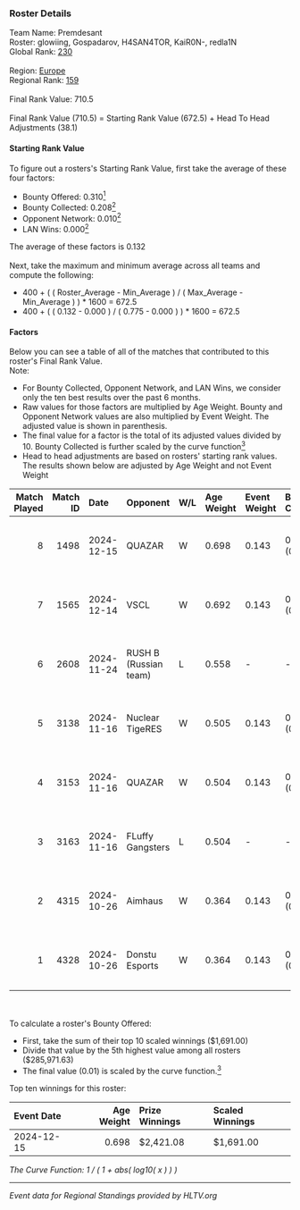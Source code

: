 ### Roster Details<br />
Team Name: Premdesant<br />
Roster: glowiing, Gospadarov, H4SAN4TOR, KaiR0N-, redla1N<br />
Global Rank: [230](../../standings_global_2025_02_28.md)<br />
<br />
Region: [Europe]( ../../standings_europe_2025_02_28.md)<br />
Regional Rank: [159]( ../../standings_europe_2025_02_28.md)<br />
<br />
Final Rank Value:  710.5<br />
<br />
Final Rank Value (710.5) = Starting Rank Value (672.5) + Head To Head Adjustments (38.1)<br />

#### Starting Rank Value<br />
To figure out a rosters's Starting Rank Value, first take the average of these four factors:<br />
- Bounty Offered: 0.310[<sup>1</sup>](#table2)
- Bounty Collected: 0.208[<sup>2</sup>](#table1)
- Opponent Network: 0.010[<sup>2</sup>](#table1)
- LAN Wins: 0.000[<sup>2</sup>](#table1)

The average of these factors is 0.132<br />
<br />
Next, take the maximum and minimum average across all teams and compute the following:<br />
- 400 + ( ( Roster_Average - Min_Average ) / ( Max_Average - Min_Average ) ) * 1600 = 672.5
- 400 + ( ( 0.132 - 0.000 ) / ( 0.775 - 0.000 ) ) * 1600 = 672.5


#### Factors<br />
Below you can see a table of all of the matches that contributed to this roster's Final Rank Value.<br />
Note:<br />

- For Bounty Collected, Opponent Network, and LAN Wins, we consider only the ten best results over the past 6 months.
- Raw values for those factors are multiplied by Age Weight. Bounty and Opponent Network values are also multiplied by Event Weight. The adjusted value is shown in parenthesis.
- The final value for a factor is the total of its adjusted values divided by 10. Bounty Collected is further scaled by the curve function[<sup>3</sup>](#curveFunction)
- Head to head adjustments are based on rosters' starting rank values. The results shown below are adjusted by Age Weight and not Event Weight
<span id="table1"></span><br />


| Match Played | Match ID | Date       | Opponent              | W/L | Age Weight | Event Weight | Bounty Collected | Opponent Network | LAN Wins  | H2H Adj. | Roster                                            |
| -: | -: | :- | :- | :- | :- | :- | :- | :- | :- | -: | :- |
|            8 |     1498 | 2024-12-15 | QUAZAR                | W   | 0.698      | 0.143        | 0.006 (0.001)    | 0.280 (0.028)    | 0 (0.000) |    12.59 | glowiing, Gospadarov, H4SAN4TOR, KaiR0N-, redla1N |
|            7 |     1565 | 2024-12-14 | VSCL                  | W   | 0.692      | 0.143        | 0.001 (0.000)    | 0.000 (0.000)    | 0 (0.000) |     6.21 | glowiing, Gospadarov, H4SAN4TOR, KaiR0N-, redla1N |
|            6 |     2608 | 2024-11-24 | RUSH B (Russian team) | L   | 0.558      | -            | -                | -                | -         |    -3.41 | fozil, Gospadarov, H4SAN4TOR, redla1N, Ryujin     |
|            5 |     3138 | 2024-11-16 | Nuclear TigeRES       | W   | 0.505      | 0.143        | 0.005 (0.000)    | 0.531 (0.038)    | 0 (0.000) |    11.40 | fozil, Gospadarov, H4SAN4TOR, redla1N, Ryujin     |
|            4 |     3153 | 2024-11-16 | QUAZAR                | W   | 0.504      | 0.143        | 0.006 (0.000)    | 0.280 (0.020)    | 0 (0.000) |     9.73 | fozil, Gospadarov, H4SAN4TOR, redla1N, Ryujin     |
|            3 |     3163 | 2024-11-16 | FLuffy Gangsters      | L   | 0.504      | -            | -                | -                | -         |    -4.53 | fozil, Gospadarov, H4SAN4TOR, redla1N, Ryujin     |
|            2 |     4315 | 2024-10-26 | Aimhaus               | W   | 0.364      | 0.143        | 0.000 (0.000)    | 0.018 (0.001)    | 0 (0.000) |     2.94 | fozil, Gospadarov, H4SAN4TOR, redla1N, Ryujin     |
|            1 |     4328 | 2024-10-26 | Donstu Esports        | W   | 0.364      | 0.143        | 0.000 (0.000)    | 0.171 (0.009)    | 0 (0.000) |     3.12 | fozil, Gospadarov, H4SAN4TOR, redla1N, Ryujin     |

<br />
<span id="table2"></span><br />
To calculate a roster's Bounty Offered:<br />

- First, take the sum of their top 10 scaled winnings ($1,691.00)
- Divide that value by the 5th highest value among all rosters ($285,971.63)
- The final value (0.01) is scaled by the curve function.[<sup>3</sup>](#curveFunction)

Top ten winnings for this roster:<br />

| Event Date | Age Weight | Prize Winnings | Scaled Winnings |
| :- | -: | :- | :- |
| 2024-12-15 |      0.698 | $2,421.08      | $1,691.00       |


<span id="curveFunction"></span>_The Curve Function: 1 / ( 1 + abs( log10( x ) ) )_<br />

---
_Event data for Regional Standings provided by HLTV.org_<br />
